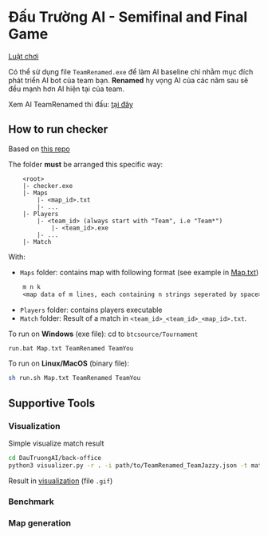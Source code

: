 # Đấu Trường AI - Semifinal and Final Game
[Luật chơi](https://fb.watch/jI1MEVLyaf/)

Có thể sử dụng file `TeamRenamed.exe` để làm AI baseline chỉ nhằm mục đích phát triển AI bot của team bạn.
**Renamed** hy vọng AI của các năm sau sẽ đều mạnh hơn AI hiện tại của team.

Xem AI TeamRenamed thi đấu: [tại đây](https://www.facebook.com/100007708905334/videos/946877976733960/)

## How to run checker

Based on [this repo](https://github.com/vltanh/botwar-battleship)

The folder **must** be arranged this specific way:

```
	<root>
	|- checker.exe
	|- Maps
		|- <map_id>.txt
		|- ...
	|- Players
		|- <team_id> (always start with "Team", i.e "Team*")
			|- <team_id>.exe
		|- ...
	|- Match
```

With:
- `Maps` folder: contains map with following format (see example in [Map.txt](/DauTruongAI/btcsource/Tournament/Maps/Map.txt))
```txt
	m n k
	<map data of m lines, each containing n strings seperated by space>
```
- `Players` folder: contains players executable
- `Match` folder: Result of a match in ```<team_id>_<team_id>_<map_id>.txt```.

To run on **Windows** (exe file): cd to `btcsource/Tournament`
```cmd
run.bat Map.txt TeamRenamed TeamYou
```

To run on **Linux/MacOS** (binary file):
```bash
sh run.sh Map.txt TeamRenamed TeamYou
```

## Supportive Tools
### Visualization
Simple visualize match result
```bash
cd DauTruongAI/back-office
python3 visualizer.py -r . -i path/to/TeamRenamed_TeamJazzy.json -t match
```
Result in [visualization](/DauTruongAI/back-office/visualization/) (file `.gif`)

### Benchmark

### Map generation